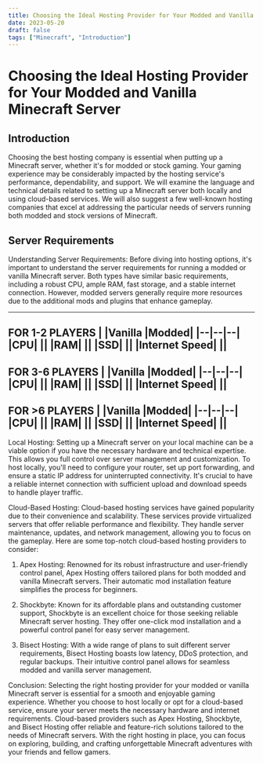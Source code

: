 ```yaml
---
title: Choosing the Ideal Hosting Provider for Your Modded and Vanilla Minecraft Server
date: 2023-05-20
draft: false
tags: ["Minecraft", "Introduction"]
---
```


# Choosing the Ideal Hosting Provider for Your Modded and Vanilla Minecraft Server

## Introduction

Choosing the best hosting company is essential when putting up a Minecraft server, whether it's for modded or stock gaming. Your gaming experience may be considerably impacted by the hosting service's performance, dependability, and support.  We will examine the language and technical details related to setting up a Minecraft server both locally and using cloud-based services. We will also suggest a few well-known hosting companies that excel at addressing the particular needs of servers running both modded and stock versions of Minecraft.
## Server Requirements
Understanding Server Requirements: Before diving into hosting options, it's important to understand the server requirements for running a modded or vanilla Minecraft server. Both types have similar basic requirements, including a robust CPU, ample RAM, fast storage, and a stable internet connection. However, modded servers generally require more resources due to the additional mods and plugins that enhance gameplay.

---
**FOR 1-2 PLAYERS**
|  |Vanilla |Modded|
|--|--|--|
|CPU|  ||
|RAM|  ||
|SSD|  ||
|Internet Speed|  ||
---
**FOR 3-6 PLAYERS**
|  |Vanilla |Modded|
|--|--|--|
|CPU|  ||
|RAM|  ||
|SSD|  ||
|Internet Speed|  ||
---
**FOR >6 PLAYERS**
|  |Vanilla |Modded|
|--|--|--|
|CPU|  ||
|RAM|  ||
|SSD|  ||
|Internet Speed|  ||
---




Local Hosting: Setting up a Minecraft server on your local machine can be a viable option if you have the necessary hardware and technical expertise. This allows you full control over server management and customization. To host locally, you'll need to configure your router, set up port forwarding, and ensure a static IP address for uninterrupted connectivity. It's crucial to have a reliable internet connection with sufficient upload and download speeds to handle player traffic.

Cloud-Based Hosting: Cloud-based hosting services have gained popularity due to their convenience and scalability. These services provide virtualized servers that offer reliable performance and flexibility. They handle server maintenance, updates, and network management, allowing you to focus on the gameplay. Here are some top-notch cloud-based hosting providers to consider:

1.  Apex Hosting: Renowned for its robust infrastructure and user-friendly control panel, Apex Hosting offers tailored plans for both modded and vanilla Minecraft servers. Their automatic mod installation feature simplifies the process for beginners.
    
2.  Shockbyte: Known for its affordable plans and outstanding customer support, Shockbyte is an excellent choice for those seeking reliable Minecraft server hosting. They offer one-click mod installation and a powerful control panel for easy server management.
    
3.  Bisect Hosting: With a wide range of plans to suit different server requirements, Bisect Hosting boasts low latency, DDoS protection, and regular backups. Their intuitive control panel allows for seamless modded and vanilla server management.
    

Conclusion: Selecting the right hosting provider for your modded or vanilla Minecraft server is essential for a smooth and enjoyable gaming experience. Whether you choose to host locally or opt for a cloud-based service, ensure your server meets the necessary hardware and internet requirements. Cloud-based providers such as Apex Hosting, Shockbyte, and Bisect Hosting offer reliable and feature-rich solutions tailored to the needs of Minecraft servers. With the right hosting in place, you can focus on exploring, building, and crafting unforgettable Minecraft adventures with your friends and fellow gamers.

